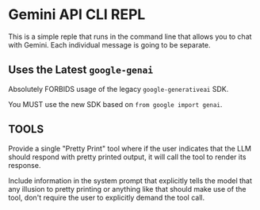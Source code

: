 # Gemini API CLI REPL

This is a simple reple that runs in the command line that allows you to chat with Gemini. Each individual message is going to be separate.

## Uses the Latest `google-genai`

Absolutely FORBIDS usage of the legacy `google-generativeai` SDK.

You MUST use the new SDK based on `from google import genai`.

## TOOLS

Provide a single "Pretty Print" tool where if the user indicates that the LLM should respond with pretty
printed output, it will call the tool to render its response.

Include information in the system prompt that explicitly tells the model that any illusion to pretty printing or anything like that should make use of the tool, don't require the user to explicitly demand the tool call.
